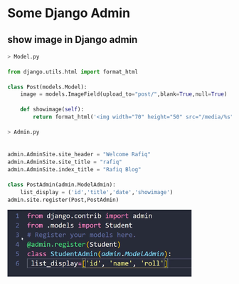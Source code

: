# Some Django Admin


## show image in Django admin 
```python
> Model.py

from django.utils.html import format_html

class Post(models.Model):
    image = models.ImageField(upload_to="post/",blank=True,null=True)    
    
    def showimage(self):
        return format_html('<img width="70" height="50" src="/media/%s" />' % self.image)

> Admin.py


admin.AdminSite.site_header = "Welcome Rafiq"
admin.AdminSite.site_title = "rafiq"
admin.AdminSite.index_title = "Rafiq Blog"
    
class PostAdmin(admin.ModelAdmin):    
    list_display = ('id','title','date','showimage')
admin.site.register(Post,PostAdmin)
```
<img src="./Screenshot_5.png" />
